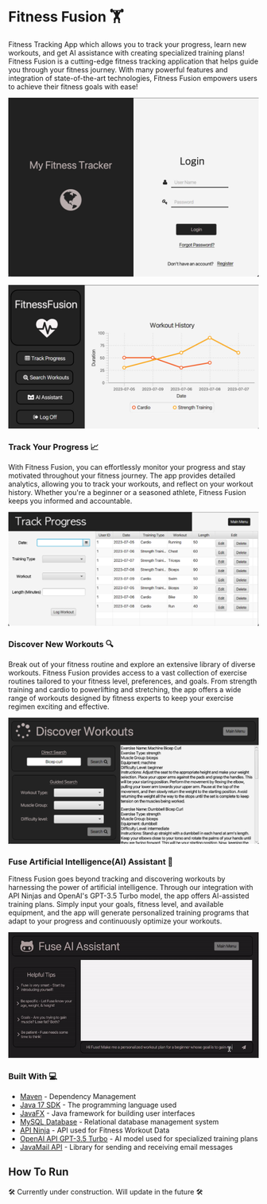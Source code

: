 # Fitness Fusion 🏋️
Fitness Tracking App which allows you to track your progress, learn new workouts, and get AI assistance with creating specialized training plans!
Fitness Fusion is a cutting-edge fitness tracking application that helps guide you through your fitness journey. With many powerful features and integration of state-of-the-art technologies, Fitness Fusion empowers users to achieve their fitness goals with ease!

![Login Screen](https://github.com/stan10aviles/Fitness-Fusion/blob/05360422704d1becb5225e29133ccee2f2c5b4ef/Fitness%20Fusion%20Images/Login.jpg)

![Home Screen](https://github.com/stan10aviles/Fitness-Fusion/blob/0515f67b96b35924c8f72cd55a86638b3682f7a8/Fitness%20Fusion%20Images/Home.jpg)

### Track Your Progress 📈
With Fitness Fusion, you can effortlessly monitor your progress and stay motivated throughout your fitness journey. The app provides detailed analytics, allowing you to track your workouts, and reflect on your workout history. Whether you're a beginner or a seasoned athlete, Fitness Fusion keeps you informed and accountable.

![Track Your Progress Screen](https://github.com/stan10aviles/Fitness-Fusion/blob/0515f67b96b35924c8f72cd55a86638b3682f7a8/Fitness%20Fusion%20Images/TrackProgress.jpg)

### Discover New Workouts 🔍
Break out of your fitness routine and explore an extensive library of diverse workouts. Fitness Fusion provides access to a vast collection of exercise routines tailored to your fitness level, preferences, and goals. From strength training and cardio to powerlifting and stretching, the app offers a wide range of workouts designed by fitness experts to keep your exercise regimen exciting and effective.

![Discover New Workouts](https://github.com/stan10aviles/Fitness-Fusion/blob/05360422704d1becb5225e29133ccee2f2c5b4ef/Fitness%20Fusion%20Images/DiscoverWorkouts.jpg)

### Fuse Artificial Intelligence(AI) Assistant 🤖
Fitness Fusion goes beyond tracking and discovering workouts by harnessing the power of artificial intelligence. Through our integration with API Ninjas and OpenAI's GPT-3.5 Turbo model, the app offers AI-assisted training plans. Simply input your goals, fitness level, and available equipment, and the app will generate personalized training programs that adapt to your progress and continuously optimize your workouts.

![Fuse AI Assistant](https://github.com/stan10aviles/Fitness-Fusion/blob/05360422704d1becb5225e29133ccee2f2c5b4ef/Fitness%20Fusion%20Images/FusevidGif.gif)

### Built With 💻

* [Maven](https://maven.apache.org/) - Dependency Management
* [Java 17 SDK](https://openjdk.org/projects/jdk/17/) - The programming language used
* [JavaFX](https://openjfx.io) - Java framework for building user interfaces
* [MySQL Database](https://www.mysql.com) - Relational database management system
* [API Ninja](https://api-ninjas.com) - API used for Fitness Workout Data
* [OpenAI API GPT-3.5 Turbo](https://openai.com) - AI model used for specialized training plans
* [JavaMail API](https://javaee.github.io/javamail/) - Library for sending and receiving email messages

## How To Run

🛠️ Currently under construction. Will update in the future 🛠️
